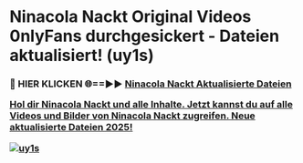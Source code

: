# Ninacola Nackt Original Videos 0nlyFans durchgesickert - Dateien aktualisiert! (uy1s)

<h3>🔴 HIER KLICKEN 🌐==►► <a href="https://tinyurl.com/h6vf6nb8" rel="nofollow">Ninacola Nackt Aktualisierte Dateien

Hol dir Ninacola Nackt und alle Inhalte. Jetzt kannst du auf alle Videos und Bilder von Ninacola Nackt zugreifen. Neue aktualisierte Dateien 2025!

[![uy1s](https://i.imgur.com/sD4kR3V.gif)](https://tinyurl.com/h6vf6nb8)
